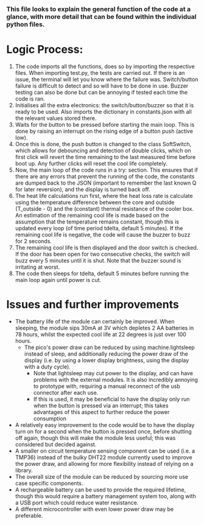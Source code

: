 ### This file looks to explain the general function of the code at a glance, with more detail that can be found within the individual python files.

# Logic Process:
1. The code imports all the functions, does so by importing the respective files. When importing test.py, the tests are carried out. If there is an issue, the terminal will let you know where the failure was. Switch/button failure is difficult to detect and so will have to be done in use. Buzzer testing can also be done but can be annoying if tested each time the code is ran.
2. Initialises all the extra electronics: the switch/button/buzzer so that it is ready to be used. Also imports the dictionary in constants.json with all the relevant values stored there.
3. Waits for the button to be pressed before starting the main loop. This is done by raising an interrupt on the rising edge of a button push (active low).
4. Once this is done, the push button is changed to the class SoftSwitch, which allows for debouncing and detection of double clicks, which on first click will revert the time remaining to the last measured time before boot up. Any further clicks will reset the cool life completely.
5. Now, the main loop of the code runs in a try: section. This ensures that if there are any errors that prevent the running of the code, the constants are dumped back to the JSON (important to remember the last known Q for later reversion), and the display is turned back off. 
6. The heat life calculations run first, where the heat loss rate is calculate using the temperature difference between the core and outside (T_outside - 0) and the (constant) thermal resistance of the cooler box. An estimation of the remaining cool life is made based on the assumption that the temperature remains constant, though this is updated every loop (of time period tdelta, default 5 minutes). If the remaining cool life is negative, the code will cause the buzzer to buzz for 2 seconds.
7. The remaining cool life is then displayed and the door switch is checked. If the door has been open for two consecutive checks, the switch will buzz every 5 minutes until it is shut. Note that the buzzer sound is irritating at worst.
9. The code then sleeps for tdelta, default 5 minutes before running the main loop again until power is cut.

# Issues and further improvements
- The battery life of the module can certainly be improved. When sleeping, the module sips 30mA at 3V which depletes 2 AA batteries in 78 hours, whilst the expected cool life at 22 degrees is just over 100 hours. 
  - The pico's power draw can be reduced by using machine.lightsleep instead of sleep, and additionally reducing the power draw of the display (i.e. by using a lower display brightness, using the display with a duty cycle).
    - Note that lightsleep may cut power to the display, and can have problems with the external modules. It is also incredibly annoying to prototype with, requiring a manual reconnect of the usb connector after each use.
    - If this is used, it may be beneficial to have the display only run when the button is pressed via an interrupt; this takes advantages of this aspect to further reduce the power consumption
- A relatively easy improvement to the code would be to have the display turn on for a second when the button is pressed once, before shutting off again, though this will make the module less useful; this was considered but decided against.
- A smaller on circuit temperature sensing component can be used (i.e. a TMP36) instead of the bulky DHT22 module currently used to improve the power draw, and allowing for more flexibility instead of relying on a library.
- The overall size of the module can be reduced by sourcing more use case specific components.
- A rechargeable battery can be used to provide the required lifetime, though this would require a battery management system too, along with a USB port which could reduce water resistance.
- A different microcontroller with even lower power draw may be preferable.

